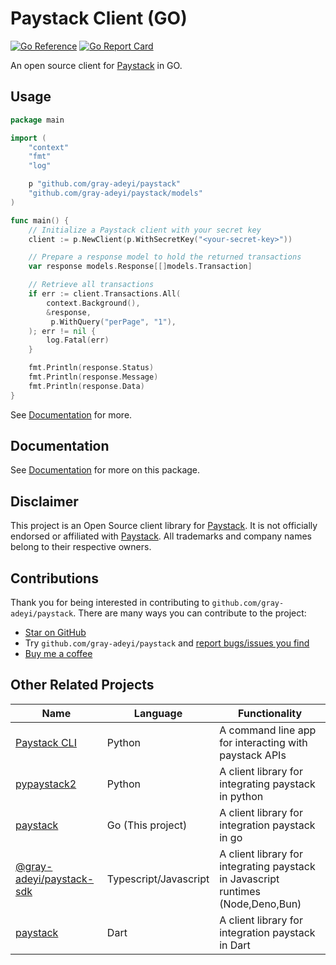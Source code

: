 # Paystack Client (GO)

[![Go Reference](https://pkg.go.dev/badge/github.com/gray-adeyi/paystack.svg)](https://pkg.go.dev/github.com/gray-adeyi/paystack)
[![Go Report Card](https://goreportcard.com/badge/github.com/gray-adeyi/paystack)](https://goreportcard.com/report/github.com/gray-adeyi/paystack)

An open source client for [Paystack](https://paystack.com) in GO.

## Usage

```go
package main

import (
	"context"
	"fmt"
	"log"

	p "github.com/gray-adeyi/paystack"
	"github.com/gray-adeyi/paystack/models"
)

func main() {
	// Initialize a Paystack client with your secret key
	client := p.NewClient(p.WithSecretKey("<your-secret-key>"))

	// Prepare a response model to hold the returned transactions
	var response models.Response[[]models.Transaction]

	// Retrieve all transactions
	if err := client.Transactions.All(
		context.Background(), 
		&response,
		 p.WithQuery("perPage", "1"),
	); err != nil {
		log.Fatal(err)
	}

	fmt.Println(response.Status)
	fmt.Println(response.Message)
	fmt.Println(response.Data)
}
```

See [Documentation](#Documentation) for more.

## Documentation

See [Documentation](https://gray-adeyi.github.io/paystack/) for more on this
package.

## Disclaimer

This project is an Open Source client library for
[Paystack](https://paystack.com/). It is not officially endorsed or affiliated
with [Paystack](https://paystack.com/). All trademarks and company names belong
to their respective owners.

## Contributions

Thank you for being interested in contributing to
`github.com/gray-adeyi/paystack`. There are many ways you can contribute to the
project:

- [Star on GitHub](https://github.com/gray-adeyi/paystack/)
- Try `github.com/gray-adeyi/paystack` and
  [report bugs/issues you find](https://github.com/gray-adeyi/paystack/issues/new)
- [Buy me a coffee](https://www.buymeacoffee.com/jigani)

## Other Related Projects

| Name                                                                               | Language              | Functionality                                                                    |
| ---------------------------------------------------------------------------------- | --------------------- | -------------------------------------------------------------------------------- |
| [Paystack CLI](https://pypi.org/project/paystack-cli/)                             | Python                | A command line app for interacting with paystack APIs                            |
| [pypaystack2](https://pypi.org/project/pypaystack2/)                               | Python                | A client library for integrating paystack in python                              |
| [paystack](https://github.com/gray-adeyi/paystack)                                 | Go (This project)     | A client library for integration paystack in go                                  |
| [@gray-adeyi/paystack-sdk](https://www.npmjs.com/package/@gray-adeyi/paystack-sdk) | Typescript/Javascript | A client library for integrating paystack in Javascript runtimes (Node,Deno,Bun) |
| [paystack](https://pub.dev/packages/paystack)                                      | Dart                  | A client library for integration paystack in Dart                                |
